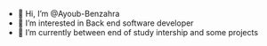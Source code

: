 - 👋 Hi, I’m @Ayoub-Benzahra
- 👀 I’m interested in Back end software developer
- 🌱 I’m currently between end of study intership and some projects 


<!---
Ayoub-Benzahra/Ayoub-Benzahra is a ✨ special ✨ repository because its `README.md` (this file) appears on your GitHub profile.
You can click the Preview link to take a look at your changes.
--->

